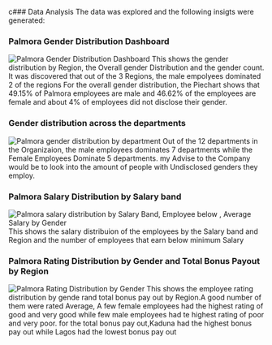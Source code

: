 c###  Data Analysis
 The data was explored and the following insigts were generated:

 ### Palmora Gender Distribution Dashboard
 
![Palmora Gender Distribution Dashboard](https://github.com/user-attachments/assets/681dc755-da24-49dc-a839-8c9101f946cd)
This shows the gender distribution by Region, the Overall gender Distribution and the gender count. It was discovered that out of the 3 Regions, the male empolyees dominated 2 of the regions
    For the overall gender distribution, the Piechart shows that 49.15% of Palmora employees are male and 46.62% of the employees are female and about 4% of employees did not disclose their gender.

### Gender distribution across the departments
![Palmora gender distribution by department](https://github.com/user-attachments/assets/ef886697-7b05-4712-9d91-4279ed80db85)
 Out of the 12 departments in the Organizaion, the male employees dominates 7 departments while the Female Employees Dominate 5 departments.
     my Advise to the Company would be to look into the amount of people with Undisclosed genders they employ. 
     
### Palmora Salary Distribution by Salary band
![Palmora salary distribution by Salary Band, Employee below , Average Salary by Gender](https://github.com/user-attachments/assets/0582bd9c-c6db-4a73-8eab-495df6bc36fa)
  This shows the salary distribuion of the employees by the Salary band and Region and the number of employees  that earn below minimum Salary
  
 ### Palmora Rating Distribution by Gender and Total Bonus Payout by Region
![Palmora Rating Distribution by Gender](https://github.com/user-attachments/assets/0565d19e-8e49-4aa4-a158-40e347bd00e0)
This shows the  employee rating distribution by gende rand total bonus pay out by Region.A good number of them were rated Average, A few female employees had the highest rating of good and very good while few male employees had te highest rating of poor and very poor. for the total bonus pay out,Kaduna had the highest bonus pay out while Lagos had the lowest bonus pay out
